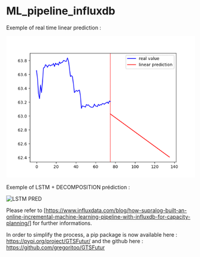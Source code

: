 # ML_pipeline_influxdb

Exemple of real time linear prediction :

![Linear PRED](/Images/gif_linear.gif)

Exemple of LSTM + DECOMPOSITION prédiction :

![LSTM PRED](/Images/gif_lstm.gif)

Please refer to [https://www.influxdata.com/blog/how-supralog-built-an-online-incremental-machine-learning-pipeline-with-influxdb-for-capacity-planning/] for further informations.</br>

In order to simplify the process, a pip package is now available here :  https://pypi.org/project/GTSFutur/ and the github here : https://github.com/gregoritoo/GTSFutur

